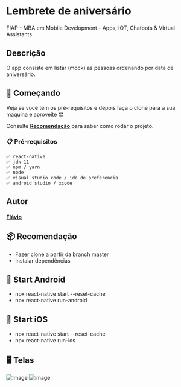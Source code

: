 # Lembrete de aniversário

FIAP - MBA em Mobile Development - Apps, IOT, Chatbots & Virtual Assistants

## Descrição
O app consiste em listar (mock) as pessoas ordenando por data de aniversário.

## 🚀 Começando
Veja se você tem os pré-requisitos e depois faça o clone para a sua maquina e aproveite 😎

Consulte **[Recomendação](#-recomenda%C3%A7%C3%A3o)** para saber como rodar o projeto.

### 📋 Pré-requisitos
```
✅ react-native
✅ jdk 11
✅ npm / yarn
✅ node
✅ visual studio code / ide de preferencia
✅ android studio / xcode
```
## Autor

#### [Flávio](https://github.com/flavio-fgjj)

## 📦 Recomendação

* Fazer clone a partir da branch master
* Instalar dependências

## 🖖 Start Android

* npx react-native start --reset-cache
* npx react-native run-android

## 🖖 Start iOS

* npx react-native start --reset-cache
* npx react-native run-ios

## 🖥️ Telas

![image](https://user-images.githubusercontent.com/9452793/224978503-3c954038-d46b-4b8d-b213-3fa316a74dcf.png)
![image](https://user-images.githubusercontent.com/9452793/224978711-f7f1b1d1-daf0-4086-99b6-45b333703966.png)
